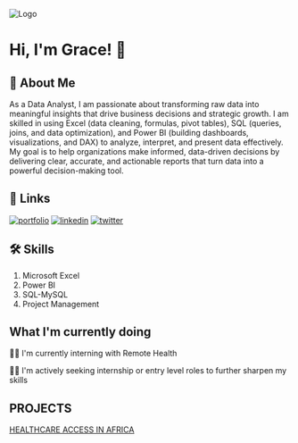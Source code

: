 
![Logo](https://github-readme-stats.vercel.app/api?username=Grace-Udoh&&show_icons=true&title_color=ffffff&icon_color=bb2acf&text_color=daf7dc&bg_color=151515)


# Hi, I'm Grace! 👋


## 🚀 About Me

As a Data Analyst, I am passionate about transforming raw data into meaningful insights that drive business decisions and strategic growth. I am skilled in using Excel (data cleaning, formulas, pivot tables), SQL (queries, joins, and data optimization), and Power BI (building dashboards, visualizations, and DAX) to analyze, interpret, and present data effectively.
My goal is to help organizations make informed, data-driven decisions by delivering clear, accurate, and actionable reports that turn data into a powerful decision-making tool.

## 🔗 Links
[![portfolio](https://img.shields.io/badge/my_portfolio-000?style=for-the-badge&logo=ko-fi&logoColor=white)](https://github.com/GRACE-UDOH)
[![linkedin](https://img.shields.io/badge/linkedin-0A66C2?style=for-the-badge&logo=linkedin&logoColor=white)](https://www.linkedin.com/in/grace-o-udoh)
[![twitter](https://img.shields.io/badge/twitter-1DA1F2?style=for-the-badge&logo=twitter&logoColor=white)](https://x.com/priceless_ozzie)


## 🛠 Skills
1. Microsoft Excel
2. Power BI
3. SQL-MySQL
4. Project Management


## What I'm currently doing
👩‍💻 I'm currently interning with Remote Health

👯‍♀️ I'm actively seeking internship or entry level roles to further sharpen my skills


## PROJECTS
[HEALTHCARE ACCESS IN AFRICA](https://github.com/GRACE-UDOH/HEALTH-CARE-ACCESS-IN-AFRICA/blob/main/README.md)


